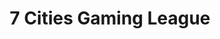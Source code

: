---
title: "7 Cities Gaming League"
url: /virginia-beach/7-cities-gaming-league/
shop: video games
---